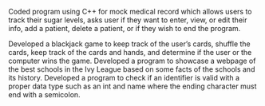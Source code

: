 Coded program using C++ for mock medical record which allows users to track their sugar levels, 
asks user if they want to enter, view, or edit their info, add a patient, delete a patient,
or if they wish to end the program. 

Developed a blackjack game to keep track of the user’s cards, shuffle the cards, keep track of the cards and hands,
and determine if the user or the computer wins the game.
Developed a program to showcase a webpage of the best schools in the Ivy League based on some facts of the schools and its history.
Developed a program to check if an identifier is valid with a proper data type such as an int and name where the ending character must end with a semicolon. 
